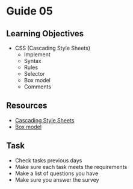 # Guide 05
## Learning Objectives
* CSS (Cascading Style Sheets)
  - Implement
  - Syntax
  - Rules
  - Selector
  - Box model
  - Comments
## Resources
- [Cascading Style Sheets](https://www.w3.org/Style/CSS/)
- [Box model](https://www.w3.org/TR/CSS21/box.html)
## Task
- Check tasks previous days
- Make sure each task meets the requirements
- Make a list of questions you have
- Make sure you answer the survey
